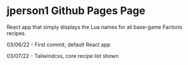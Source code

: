 # jperson1 Github Pages Page

React app that simply displays the Lua names for all base-game Factorio recipes.

03/06/22 - First commit, default React app

03/07/22 - Tailwindcss, core recipe list shown